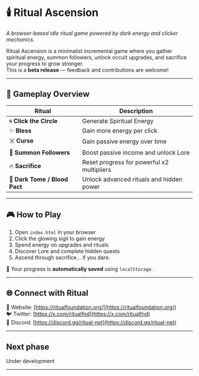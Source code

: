 # 🕯️ Ritual Ascension

*A browser-based idle ritual game powered by dark energy and clicker mechanics.*

Ritual Ascension is a minimalist incremental game where you gather spiritual energy, summon followers, unlock occult upgrades, and sacrifice your progress to grow stronger.  
This is a **beta release** — feedback and contributions are welcome!

---

## 📜 Gameplay Overview

| Ritual | Description |
|--------|-------------|
| 🌀 **Click the Circle** | Generate Spiritual Energy |
| ✨ **Bless** | Gain more energy per click |
| ☠️ **Curse** | Gain passive energy over time |
| 👥 **Summon Followers** | Boost passive income and unlock Lore |
| 🔥 **Sacrifice** | Reset progress for powerful x2 multipliers |
| 📖 **Dark Tome / Blood Pact** | Unlock advanced rituals and hidden power |

---

## 🎮 How to Play

1. Open `index.html` in your browser  
2. Click the glowing sigil to gain energy  
3. Spend energy on upgrades and rituals  
4. Discover Lore and complete hidden quests  
5. Ascend through sacrifice... if you dare.

💾 Your progress is **automatically saved** using `localStorage`.

---

## 🌐 Connect with Ritual

🔗 Website: [https://ritualfoundation.org/](https://ritualfoundation.org/)  
🐦 Twitter: [https://x.com/ritualfnd](https://x.com/ritualfnd)  
💬 Discord: [https://discord.gg/ritual-net](https://discord.gg/ritual-net)

---

## Next phase

Under development

---

